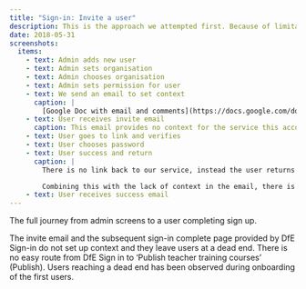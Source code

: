 ```yaml
---
title: "Sign-in: Invite a user"
description: This is the approach we attempted first. Because of limitations with the invite email and users ending up at a dead-end, we switched to self-registration
date: 2018-05-31
screenshots:
  items:
    - text: Admin adds new user
    - text: Admin sets organisation
    - text: Admin chooses organisation
    - text: Admin sets permission for user
    - text: We send an email to set context
      caption: |
        [Google Doc with email and comments](https://docs.google.com/document/d/1J2p5luXQOpQjfuM1qN130sqDxOBpIZaM-5t4fPhuqWY/edit)
    - text: User receives invite email
      caption: This email provides no context for the service this account relates to, e.g. it does not say “for publishing teacher training courses”.
    - text: User goes to link and verifies
    - text: User chooses password
    - text: User success and return
      caption: |
        There is no link back to our service, instead the user returns to DfE Sign-in.

        Combining this with the lack of context in the email, there is a disjointed user journey which will see users either not sign up because they don’t know why, or they don’t know how to get to our service because there is no onward link.
    - text: User receives success email
---
```


The full journey from admin screens to a user completing sign up.

The invite email and the subsequent sign-in complete page provided by DfE Sign-in do not set up context and they leave users at a dead end. There is no easy route from DfE Sign in to ‘Publish teacher training courses’ (Publish). Users reaching a dead end has been observed during onboarding of the first users.
